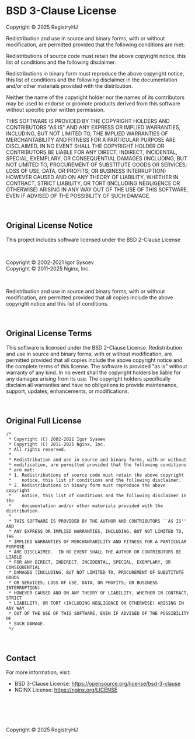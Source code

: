 # BSD 3-Clause License

Copyright © 2025 RegistryHJ

Redistribution and use in source and binary forms, with or without modification, are permitted provided that the following conditions are met:

Redistributions of source code must retain the above copyright notice, this list of conditions and the following disclaimer.

Redistributions in binary form must reproduce the above copyright notice, this list of conditions and the following disclaimer in the documentation and/or other materials provided with the distribution.

Neither the name of the copyright holder nor the names of its contributors may be used to endorse or promote products derived from this software without specific prior written permission.

THIS SOFTWARE IS PROVIDED BY THE COPYRIGHT HOLDERS AND CONTRIBUTORS "AS IS" AND ANY EXPRESS OR IMPLIED WARRANTIES, INCLUDING, BUT NOT LIMITED TO, THE IMPLIED WARRANTIES OF MERCHANTABILITY AND FITNESS FOR A PARTICULAR PURPOSE ARE DISCLAIMED. IN NO EVENT SHALL THE COPYRIGHT HOLDER OR CONTRIBUTORS BE LIABLE FOR ANY DIRECT, INDIRECT, INCIDENTAL, SPECIAL, EXEMPLARY, OR CONSEQUENTIAL DAMAGES (INCLUDING, BUT NOT LIMITED TO, PROCUREMENT OF SUBSTITUTE GOODS OR SERVICES; LOSS OF USE, DATA, OR PROFITS; OR BUSINESS INTERRUPTION) HOWEVER CAUSED AND ON ANY THEORY OF LIABILITY, WHETHER IN CONTRACT, STRICT LIABILITY, OR TORT (INCLUDING NEGLIGENCE OR OTHERWISE) ARISING IN ANY WAY OUT OF THE USE OF THIS SOFTWARE, EVEN IF ADVISED OF THE POSSIBILITY OF SUCH DAMAGE.

<br />

## Original License Notice

This project includes software licensed under the BSD 2-Clause License

<br />

Copyright © 2002-2021 Igor Sysoev <br />
Copyright © 2011-2025 Nginx, Inc.

<br />

Redistribution and use in source and binary forms, with or without modification, are permitted provided that all copies include the above copyright notice and this list of conditions.

<br />

## Original License Terms

This software is licensed under the BSD 2-Clause License. Redistribution and use in source and binary forms, with or without modification, are permitted provided that all copies include the above copyright notice and the complete terms of this license.
The software is provided "as is" without warranty of any kind. In no event shall the copyright holders be liable for any damages arising from its use. The copyright holders specifically disclaim all warranties and have no obligations to provide maintenance, support, updates, enhancements, or modifications.

<br />

## Original Full License

```
/*
 * Copyright (C) 2002-2021 Igor Sysoev
 * Copyright (C) 2011-2025 Nginx, Inc.
 * All rights reserved.
 *
 * Redistribution and use in source and binary forms, with or without
 * modification, are permitted provided that the following conditions
 * are met:
 * 1. Redistributions of source code must retain the above copyright
 *    notice, this list of conditions and the following disclaimer.
 * 2. Redistributions in binary form must reproduce the above copyright
 *    notice, this list of conditions and the following disclaimer in the
 *    documentation and/or other materials provided with the distribution.
 *
 * THIS SOFTWARE IS PROVIDED BY THE AUTHOR AND CONTRIBUTORS ``AS IS'' AND
 * ANY EXPRESS OR IMPLIED WARRANTIES, INCLUDING, BUT NOT LIMITED TO, THE
 * IMPLIED WARRANTIES OF MERCHANTABILITY AND FITNESS FOR A PARTICULAR PURPOSE
 * ARE DISCLAIMED.  IN NO EVENT SHALL THE AUTHOR OR CONTRIBUTORS BE LIABLE
 * FOR ANY DIRECT, INDIRECT, INCIDENTAL, SPECIAL, EXEMPLARY, OR CONSEQUENTIAL
 * DAMAGES (INCLUDING, BUT NOT LIMITED TO, PROCUREMENT OF SUBSTITUTE GOODS
 * OR SERVICES; LOSS OF USE, DATA, OR PROFITS; OR BUSINESS INTERRUPTION)
 * HOWEVER CAUSED AND ON ANY THEORY OF LIABILITY, WHETHER IN CONTRACT, STRICT
 * LIABILITY, OR TORT (INCLUDING NEGLIGENCE OR OTHERWISE) ARISING IN ANY WAY
 * OUT OF THE USE OF THIS SOFTWARE, EVEN IF ADVISED OF THE POSSIBILITY OF
 * SUCH DAMAGE.
 */

```

<br />

## Contact

For more information, visit:

- BSD 3-Clause License: https://opensource.org/license/bsd-3-clause
- NGINX License: https://nginx.org/LICENSE

# <br />

Copyright © 2025 RegistryHJ
